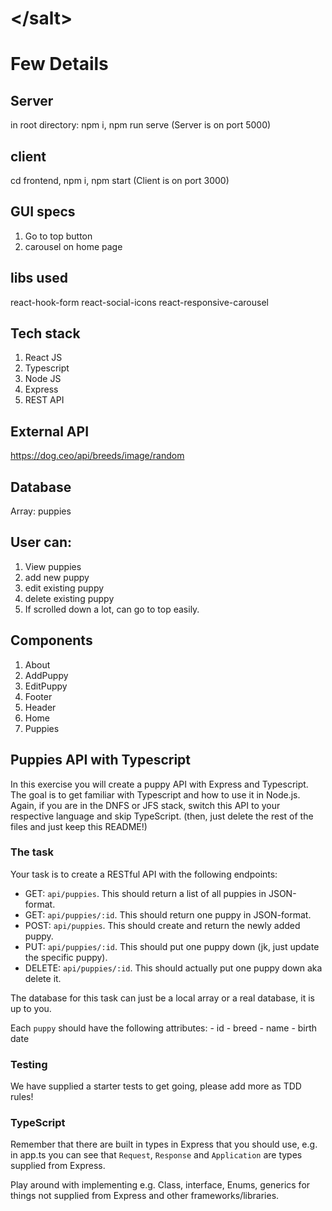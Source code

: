 # &lt;/salt&gt;

# Few Details

## Server
in root directory: 
npm i,
npm run serve
(Server is on port 5000)

## client
cd frontend,
npm i,
npm start
(Client is on port 3000)

## GUI specs
1. Go to top button
2. carousel on home page

## libs used
react-hook-form
react-social-icons
react-responsive-carousel

## Tech stack
1. React JS
2. Typescript
3. Node JS
4. Express
5. REST API

## External API
https://dog.ceo/api/breeds/image/random

## Database
Array: puppies

## User can:
1. View puppies
2. add new puppy
3. edit existing puppy
4. delete existing puppy
5. If scrolled down a lot, can go to top easily.

## Components
1. About
2. AddPuppy
3. EditPuppy
4. Footer
5. Header
6. Home
7. Puppies



## Puppies API with Typescript

In this exercise you will create a puppy API with Express and Typescript. The goal is to get familiar with Typescript and how to use it in Node.js. Again, if you are in the DNFS or JFS stack, switch this API to your respective language and skip TypeScript. (then, just delete the rest of the files and just keep this README!)

### The task

Your task is to create a RESTful API with the following endpoints:

- GET: `api/puppies`. This should return a list of all puppies in JSON-format.
- GET: `api/puppies/:id`. This should return one puppy in JSON-format.
- POST: `api/puppies`. This should create and return the newly added puppy.
- PUT: `api/puppies/:id`. This should put one puppy down (jk, just update the specific puppy).
- DELETE: `api/puppies/:id`. This should actually put one puppy down aka delete it.

The database for this task can just be a local array or a real database, it is up to you.

Each `puppy` should have the following attributes: 
    - id
    - breed
    - name
    - birth date

### Testing

We have supplied a starter tests to get going, please add more as TDD rules!

### TypeScript

Remember that there are built in types in Express that you should use, e.g. in app.ts you can see that `Request`, `Response` and `Application` are types supplied from Express.

Play around with implementing e.g. Class, interface, Enums, generics for things not supplied from Express and other frameworks/libraries.
